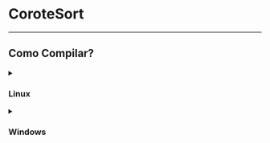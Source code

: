 # CoroteSort
---
## Como Compilar?

<details>
 <summary><h3>Linux</h3></summary>

#### Pré-requisitos
1. **Git:** Para clonar o projeto.
2. **Compilador C++:** Pode ser o GCC ou outro que funcione com o CMake.
3. **CMake:** Instale o CMake para a compilação.

#### Passos para Compilar e Executar
```bash
# 1. Clone o repositório e entre na pasta
git clone https://github.com/Largyrixa/CoroteSort.git
cd CoroteSort

# 2. Crie a pasta de build e configure o projeto
mkdir build && cd build
cmake ..

# 3. Compile e execute o projeto
make && cd ..
./build/bin/CoroteSort
```

</details>

<details>
 <summary><h3>Windows</h3></summary>

#### Pré-requisitos

1.  **Git:** Essencial para clonar o projeto. Baixe em [git-scm.com](https://git-scm.com/download/win).
2.  **Compilador C++:** A extensão precisa de um compilador para funcionar. Instale **uma** das opções abaixo:
    * **(Mais fácil)** **Visual Studio Build Tools:** Instale o "Visual Studio Community 2022" (como na Opção 1 do guia anterior), garantindo que a carga de trabalho **"Desenvolvimento para desktop com C++"** esteja selecionada. Você não precisará usar a interface do Visual Studio, apenas o compilador que vem com ele.
    * **(Alternativa)** **MinGW-w64:** Siga as instruções para instalar o MinGW-w64 via MSYS2 (como na Opção 2 do guia anterior) e adicione-o ao PATH do sistema.
3.  **Visual Studio Code:** Baixe em [code.visualstudio.com](https://code.visualstudio.com/).
4.  **Extensões do VS Code:** Dentro do VS Code, vá até a aba de Extensões (Ctrl+Shift+X) e instale:
    * `CMake Tools` (da Microsoft)
    * `C/C++` (da Microsoft)

#### Passos para Compilar e Executar

1.  **Clonar e Abrir o Projeto:**
    * Clone o repositório usando o Git.
    * Abra o **VS Code** e vá em `File > Open Folder...` para abrir a pasta raiz do projeto (`CoroteSort`).

2.  **Selecionar o Compilador (Kit):**
    * Logo após abrir a pasta, a extensão CMake Tools deve mostrar uma notificação na parte inferior da tela, perguntando se você deseja configurar o projeto. Clique em `Yes`.
    * Em seguida, ela pedirá para você "Select a Kit". Uma lista suspensa aparecerá no topo com os compiladores que ela encontrou no seu sistema.
    * Selecione o compilador que você instalou (ex: `Visual C++ Build Tools` ou `GCC for MinGW-w64`).
    * *Se nenhuma notificação aparecer, pressione `Ctrl+Shift+P` para abrir a Paleta de Comandos, digite `CMake: Select a Kit` e pressione Enter.*

3.  **Configurar e Compilar (Build):**
    * Após selecionar o Kit, a extensão irá configurar o projeto automaticamente (equivalente a `cmake ..`). Você verá o progresso no painel "Output".
    * Na **barra de status azul** na parte inferior do VS Code, você verá vários botões. Clique no botão **`[Build]`**.
    * Isso irá compilar todo o projeto (equivalente a `cmake --build .`).

4.  **Executar o Programa:**
    * Na mesma barra de status, clique no **ícone de Play** (▶️) ou no botão que diz `[Run]`.
    * A extensão irá compilar o projeto (se houver mudanças) e depois executar o `CoroteSort.exe`. A saída do seu programa aparecerá no Terminal Integrado do VS Code.

5.  **(Opcional) Depurar:**
    * Para depurar o código (usar breakpoints, inspecionar variáveis), clique no **ícone de inseto (🐞)** ao lado do botão de Play.
</details>